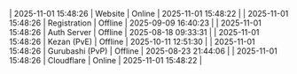 | 2025-11-01 15:48:26 | Website | Online | 2025-11-01 15:48:22 |
| 2025-11-01 15:48:26 | Registration | Offline | 2025-09-09 16:40:23 |
| 2025-11-01 15:48:26 | Auth Server | Offline | 2025-08-18 09:33:31 |
| 2025-11-01 15:48:26 | Kezan (PvE) | Offline | 2025-10-11 12:51:30 |
| 2025-11-01 15:48:26 | Gurubashi (PvP) | Offline | 2025-08-23 21:44:06 |
| 2025-11-01 15:48:26 | Cloudflare | Online | 2025-11-01 15:48:22 |
